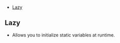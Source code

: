 - [Lazy](#lazy)


<a name=lazy></a>
## Lazy
- Allows you to initialize static variables at runtime. 

